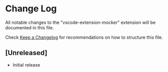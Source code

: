 # Change Log

All notable changes to the "vscode-extension-mocker" extension will be documented in this file.

Check [Keep a Changelog](http://keepachangelog.com/) for recommendations on how to structure this file.

## [Unreleased]

- Initial release